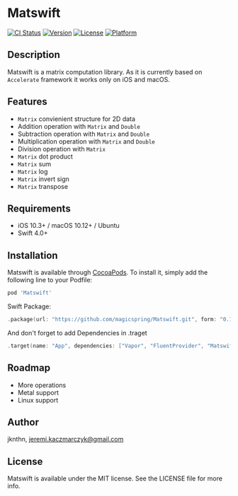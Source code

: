 # Matswift

[![CI Status](http://img.shields.io/travis/jknthn/Matswift.svg?style=flat)](https://travis-ci.org/jknthn/Matswift)
[![Version](https://img.shields.io/cocoapods/v/Matswift.svg?style=flat)](http://cocoapods.org/pods/Matswift)
[![License](https://img.shields.io/cocoapods/l/Matswift.svg?style=flat)](http://cocoapods.org/pods/Matswift)
[![Platform](https://img.shields.io/cocoapods/p/Matswift.svg?style=flat)](http://cocoapods.org/pods/Matswift)

## Description

Matswift is a matrix computation library. As it is currently based on `Accelerate` framework it works only on iOS and macOS.

## Features

- `Matrix` convienient structure for 2D data
- Addition operation with `Matrix` and `Double`
- Subtraction operation with `Matrix` and `Double`
- Multiplication operation with `Matrix` and `Double`
- Division operation with `Matrix`
- `Matrix` dot product
- `Matrix` sum
- `Matrix` log
- `Matrix` invert sign
- `Matrix` transpose

## Requirements

- iOS 10.3+ / macOS 10.12+ / Ubuntu
- Swift 4.0+

## Installation

Matswift is available through [CocoaPods](http://cocoapods.org). To install
it, simply add the following line to your Podfile:

```ruby
pod 'Matswift'
```

Swift Package:
```swift
.package(url: "https://github.com/magicspring/Matswift.git", form: "0.1.3")
```

And don't forget to add Dependencies in .traget
```swift
.target(name: "App", dependencies: ["Vapor", "FluentProvider", "Matswift"],
```

## Roadmap

- More operations
- Metal support
- Linux support

## Author

jknthn, jeremi.kaczmarczyk@gmail.com

## License

Matswift is available under the MIT license. See the LICENSE file for more info.
